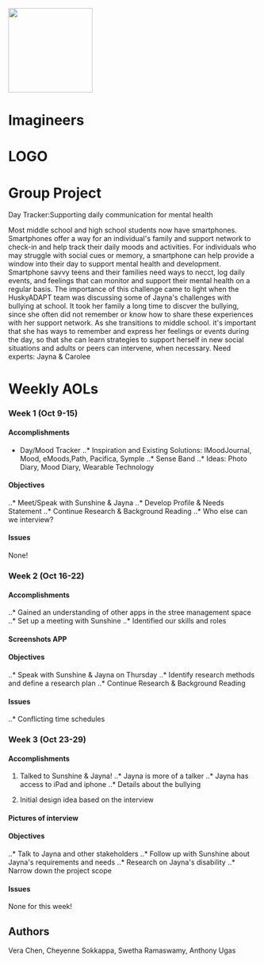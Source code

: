 <img src="https://lh3.googleusercontent.com/eyXOgLJMCtC35CDuz_1HQ22yfAtivYTJFYS2r2FMwtIbTZ9MoFWXfo2Y4yiqlLadqmKcXukSCs3I6nWdKyxSlXvrDnZzDy4Z0OvZ=w1652-h881-rw" width="170">

# Imagineers 


# LOGO

# Group Project 
Day Tracker:Supporting daily communication for mental health

Most middle school and high school students now have smartphones. Smartphones offer a way for an individual's family and support network to check-in and help track their daily moods and activities. For individuals who may struggle with social cues or memory, a smartphone can help provide a window into their day to support mental health and development. Smartphone savvy teens and their families need ways to necct, log daily events, and feelings that can monitor and support their mental health on a regular basis. The importance of this challenge came to light when the HuskyADAPT team was discussing some of Jayna's challenges with bullying at school. It took her family a long time to discver the bullying, since she often did not remember or know how to share these experiences with her support network. As she transitions to middle school. it's important that she has ways to remember and express her feelings or events during the day, so that she can learn strategies to support herself in new social situations and adults or peers can intervene, when necessary.
Need experts: Jayna & Carolee

# Weekly AOLs
### Week 1 (Oct 9-15)
#### Accomplishments
* Day/Mood Tracker
..* Inspiration and Existing Solutions: IMoodJournal, Mood, eMoods,Path, Pacifica, Symple
..* Sense Band
..* Ideas: Photo Diary, Mood Diary, Wearable Technology

#### Objectives
..* Meet/Speak with Sunshine & Jayna
..* Develop Profile & Needs Statement
..* Continue Research & Background Reading
..* Who else can we interview?

#### Issues
None!

### Week 2 (Oct 16-22)
#### Accomplishments
..* Gained an understanding of other apps in the stree management space
..* Set up a meeting with Sunshine
..* Identified our skills and roles
#### Screenshots APP

#### Objectives
..* Speak with Sunshine & Jayna on Thursday
..* Identify research methods and define a research plan
..* Continue Research & Background Reading

#### Issues
..* Conflicting time schedules

### Week 3 (Oct 23-29)
#### Accomplishments
1. Talked to Sunshine & Jayna! 
..* Jayna is more of a talker
..* Jayna has access to iPad and iphone
..* Details about the bullying

2. Initial design idea based on the interview
#### Pictures of interview

#### Objectives
..* Talk to Jayna and other stakeholders
..* Follow up with Sunshine about Jayna's requirements and needs
..* Research on Jayna's disability
..* Narrow down the project scope

#### Issues
None for this week!



## Authors
Vera Chen, Cheyenne Sokkappa, Swetha Ramaswamy, Anthony Ugas 
